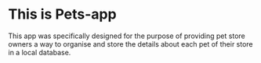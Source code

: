 # This is Pets-app
This app was specifically designed for the purpose of providing pet store owners a way to organise and store the details about each pet of their store in a local database.
